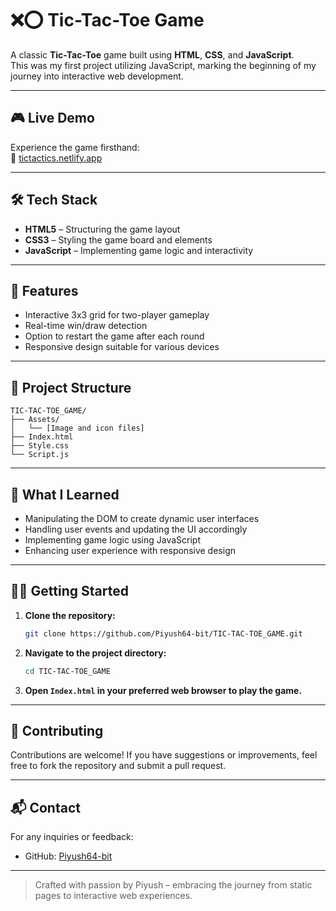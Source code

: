 # ❌⭕ Tic-Tac-Toe Game

A classic **Tic-Tac-Toe** game built using **HTML**, **CSS**, and **JavaScript**.  
This was my first project utilizing JavaScript, marking the beginning of my journey into interactive web development.

---

## 🎮 Live Demo

Experience the game firsthand:  
🔗 [tictactics.netlify.app](https://tictactics.netlify.app)

---

## 🛠️ Tech Stack

- **HTML5** – Structuring the game layout  
- **CSS3** – Styling the game board and elements  
- **JavaScript** – Implementing game logic and interactivity

---

## 🚀 Features

- Interactive 3x3 grid for two-player gameplay  
- Real-time win/draw detection  
- Option to restart the game after each round  
- Responsive design suitable for various devices

---

## 📁 Project Structure

```
TIC-TAC-TOE_GAME/
├── Assets/
│   └── [Image and icon files]
├── Index.html
├── Style.css
└── Script.js
```

---

## 🧠 What I Learned

- Manipulating the DOM to create dynamic user interfaces  
- Handling user events and updating the UI accordingly  
- Implementing game logic using JavaScript  
- Enhancing user experience with responsive design

---

## 🧑‍💻 Getting Started

1. **Clone the repository:**

   ```bash
   git clone https://github.com/Piyush64-bit/TIC-TAC-TOE_GAME.git
   ```

2. **Navigate to the project directory:**

   ```bash
   cd TIC-TAC-TOE_GAME
   ```

3. **Open `Index.html` in your preferred web browser to play the game.**

---

## 🤝 Contributing

Contributions are welcome! If you have suggestions or improvements, feel free to fork the repository and submit a pull request.

---

## 📬 Contact

For any inquiries or feedback:

- GitHub: [Piyush64-bit](https://github.com/Piyush64-bit)

---

> Crafted with passion by Piyush – embracing the journey from static pages to interactive web experiences.
